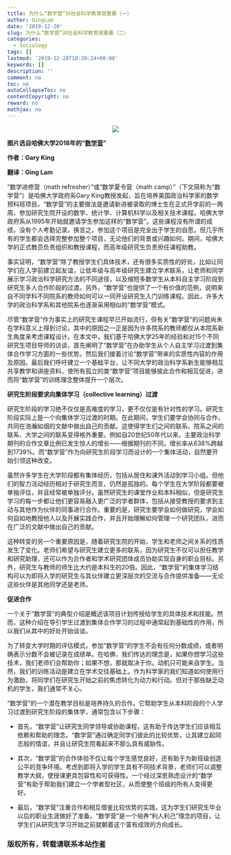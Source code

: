 ```yaml
---
title: 为什么“数学营”对社会科学教育很重要（一）
author: GingLam
date: '2019-12-20'
slug: 为什么“数学营”对社会科学教育很重要（二）
categories:
  - Sociology
tags: []
lastmod: '2019-12-20T10:20:24+08:00'
keywords: []
description: ''
comment: no
toc: no
autoCollapseToc: no
contentCopyright: no
reward: no
mathjax: no
---
```

<div align=center><img src="https://static.projects.iq.harvard.edu/files/styles/os_files_xxlarge/public/prefresher/files/2018-08-24_icecream-social_trimmed_162418.jpg?m=1548220305&itok=ZAyDs2f3"></div>
<div align=center>
</div>

**图片选自哈佛大学2018年的“[数学营](https://static.projects.iq.harvard.edu/files/styles/os_files_xxlarge/public/prefresher/files/2018-08-24_icecream-social_trimmed_162418.jpg?m=1548220305&itok=ZAyDs2f3)”**

**作者：Gary King**

**翻译：Ging Lam**

“数学进修营（math refresher）”或“数学夏令营（math camp）”（下文简称为“数学营”）是哈佛大学政府系Gary King教授发起，旨在培养美国政治科学家的数学预科班项目。“数学营”的主要做法是邀请新进被录取的博士生在正式开学前的一两周，参加研究生院开设的数学、统计学、计算机科学以及相关技术课程。哈佛大学政府系从1995年开始就邀请学生参加这样的“数学营”。这些课程没有所谓的成绩，没有个人考勤记录。换言之，参加这个项目是完全出于学生的自愿。但几乎所有的学生都会选择完整参加整个项目，无论他们的背景或兴趣如何。期间，哈佛大学的正式教员负责组织和教授课程，而高年级研究生负责担任课程助教。

事实证明，“数学营”除了教授学生们具体技术，还有很多实质性的好处，比如让同学们在入学前建立起友谊，让低年级与高年级研究生建立学术联系，让老师和同学展示学习政治科学研究方法的不同途径，以及缩短多数学生从本科自主学习阶段到研究生多人合作阶段的过渡。另外，“数学营”也提供了一个有价值的范例，说明来自不同学科不同院系的教师如何可以一同开设研究生入门训练课程。因此，许多大学的政治科学系和其他院系也逐渐采用相似的“数学营”模式。

<!--more-->

尽管“数学营”作为事实上的研究生课程早已开始流行，但有关“数学营”的问题尚未在学科意义上得到讨论，其中的原因之一正是因为许多院系的教师都仅从本院系新生角度来考虑课程设计。在本文中，我们基于哈佛大学25年的经验和对15个不同研究生项目导师的访谈，首先阐明了“数学营”在办助学生从个人自主学习过渡到集体合作学习方面的一些优势。然后我们接着讨论“数学营”带来的实质性内容的作用及原因。最后我们呼吁建立一个基础平台，让不同大学的政治科学系新生能够相互共享教学和讲座资料，使所有孤立的类“数学营”项目能够彼此合作和相互促进，进而将“数学营”的训练理念整体提升一个层次。

**研究生阶段要求向集体学习（collective learning）过渡**

研究生阶段的学习绝不仅仅是高难度的学习，更不仅仅是有针对性的学习。研究生阶段实际上是一个向集体学习过渡的时期。在此期间，学生们要学会协同与合作，共同在浩瀚如烟的文献中做出自己的贡献。这使得学生们之间的联系、院系之间的联系、大学之间的联系变得格外重要。例如自20世纪50年代以来，主要政治科学期刊的合作文章比例已发生惊人的增长——根据期刊的不同，增长率从638%跨越到1739%。而“数学营”作为向研究生阶段学习而设计的一个集体活动，自然要开始引领这种改变。

虽然许多学生在大学阶段都有集体经历，包括从居住和课外活动到学习小组。但他们的智力活动经历相对于研究生而言，仍然是孤独的。每个学生在大学阶段都要被单独评估，并且经常被单独评分。虽然研究生的课堂作业和本科相似，但是研究生学习的每一步都让他们更容易融入更广泛的学者群体，包括从接受教授的要求到主动与其他作为伙伴的同事进行合作。重要的是，研究生要学会如何做研究，学会如何自如地教授他人以及开展实践合作，并且开始理解如何管理一个研究团队，进而在广泛的文献中做出自己的贡献。

这种转变的另一个重要原因是，随着研究生院的开始，学生和老师之间关系的性质发生了变化。老师们希望与研究生建立更多的联系，因为研究生不仅可以担任教学和研究助理，还可以作为合作者和学术研究团体成员协助实现自身的职业目标。另外，研究生与教师的师生比大约是本科生的20倍。因此，“数学营”的集体学习结构可以为即将入学的研究生与其伙伴建立更深层次的交流与合作提供准备——无论这些伙伴是其他同学还是老师。

**促进合作**

一个关于“数学营”的典型介绍是概述该项目计划传授给学生的具体技术和技能。然而，这种介绍在导引学生过渡到集体合作学习的过程中通常起到基础性的作用，所以我们从其中的好处开始谈谈。

为了转变大学时期的评估模式，参加“数学营”的学生不会有任何分数成绩，或者明确表示分数不会被记录在成绩单。在哈佛，我们传达的理念是，如果你想学习这些技术，我们老师们会帮助你；如果不想，那就取决于你。动机只可能来自学生。当然，我们的训练活动是建立在学术交往基础上。作为科学家的我们知道如何使用行为激励，将同学们在研究生开始之前的焦虑转化为动力和行动。但对于那些缺乏动机的学生，我们通常不关心。

“数学营”的一个潜在教学目标是培养持久的合作。它帮助学生从本科阶段的个人学习过渡到研究生阶段的集体学，通常包含以下步骤：

- 首先，“数学营”让研究生同学领导或协助课程，这有助于传达学生们应该相互依赖和帮助的理念。“数学营”通过确定同学们彼此的比较优势，让其建立起同志般的情谊，并且让研究生院看起来不那么具有威胁性。

- 其次，“数学营”的合作体验不仅让每个学生感觉良好，还有助于为新班级创造公平的竞争环境。考虑到即将入学的学生具有不同技术背景，老师们可以调整教学大纲，使授课更具包容性和可获得性。一个经过深思熟虑设计的“数学营”有助于帮助我们建立一个学者型社区，从而使整个班级的所有人变得更好。

- 最后，“数学营”注重合作和相互借鉴比较优势的实践，这为学生们研究生毕业以后的职业生涯做好了准备。“数学营”是一个培养“利人利己”理念的项目，让学生们从研究生学习开始之前就朝着这个富有成效的方向成长。

### 版权所有，转载请联系本站[作者](mailto:linj83@mail2.sysu.edu.cn)
